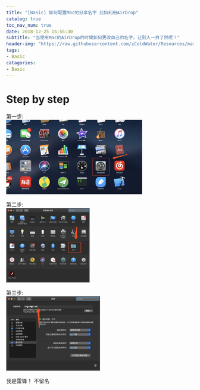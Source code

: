 ```yaml
---
title: "[Basic] 如何配置Mac的分享名字 比如利用AirDrop"
catalog: true
toc_nav_num: true
date: 2018-12-25 15:55:30
subtitle: "当使用Mac的AirDrop的时候如何更改自己的名字，让别人一目了然呢？"
header-img: "https://raw.githubusercontent.com/zColdWater/Resources/master/Images/achievement-min.png"
tags:
- Basic
catagories:
- Basic
---
```


Step by step
=======
第一步:  
<img src="https://raw.githubusercontent.com/zColdWater/Resources/master/Images/setsharemacname1.jpeg" height="200" /> 

第二步:  
<img src="https://raw.githubusercontent.com/zColdWater/Resources/master/Images/setsharemacname2.png" height="200" /> 

第三步:  
<img src="https://raw.githubusercontent.com/zColdWater/Resources/master/Images/setsharemacname3.png" height="200" /> 


我是雷锋！ 不留名